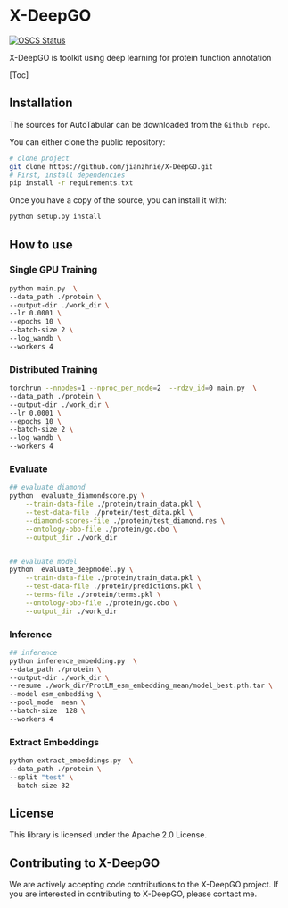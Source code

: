 # X-DeepGO
[![OSCS Status](https://www.oscs1024.com/platform/badge/jianzhnie/X-DeepGO.svg?size=small)](https://www.oscs1024.com/project/jianzhnie/X-DeepGO?ref=badge_small)

X-DeepGO is toolkit using deep learning for protein function annotation

[Toc]

## Installation

The sources for AutoTabular can be downloaded from the `Github repo`.

You can either clone the public repository:

```bash
# clone project
git clone https://github.com/jianzhnie/X-DeepGO.git
# First, install dependencies
pip install -r requirements.txt
```

Once you have a copy of the source, you can install it with:

```bash
python setup.py install
```

## How to use

### Single GPU Training

```sh
python main.py  \
--data_path ./protein \
--output-dir ./work_dir \
--lr 0.0001 \
--epochs 10 \
--batch-size 2 \
--log_wandb \
--workers 4
```

### Distributed Training

```sh
torchrun --nnodes=1 --nproc_per_node=2  --rdzv_id=0 main.py  \
--data_path ./protein \
--output-dir ./work_dir \
--lr 0.0001 \
--epochs 10 \
--batch-size 2 \
--log_wandb \
--workers 4
```

### Evaluate

```sh
## evaluate diamond
python  evaluate_diamondscore.py \
    --train-data-file ./protein/train_data.pkl \
    --test-data-file ./protein/test_data.pkl \
    --diamond-scores-file ./protein/test_diamond.res \
    --ontology-obo-file ./protein/go.obo \
    --output_dir ./work_dir


## evaluate model
python  evaluate_deepmodel.py \
    --train-data-file ./protein/train_data.pkl \
    --test-data-file ./protein/predictions.pkl \
    --terms-file ./protein/terms.pkl \
    --ontology-obo-file ./protein/go.obo \
    --output_dir ./work_dir
```

### Inference

```sh
## inference
python inference_embedding.py  \
--data_path ./protein \
--output-dir ./work_dir \
--resume ./work_dir/ProtLM_esm_embedding_mean/model_best.pth.tar \
--model esm_embedding \
--pool_mode  mean \
--batch-size  128 \
--workers 4
```

### Extract Embeddings

```sh
python extract_embeddings.py  \
--data_path ./protein \
--split "test" \
--batch-size 32
```

## License

This library is licensed under the Apache 2.0 License.

## Contributing to X-DeepGO

We are actively accepting code contributions to the X-DeepGO project. If you are interested in contributing to X-DeepGO, please contact me.
